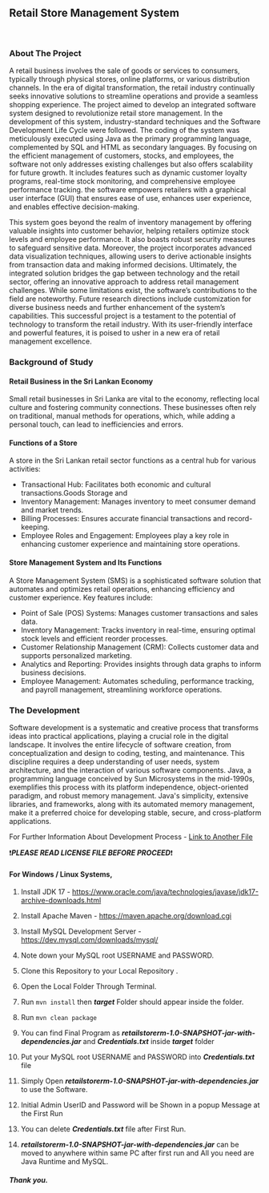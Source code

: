 ## Retail Store Management System

<br>

### About The Project

A retail business involves the sale of goods or services to consumers, typically through physical stores, online platforms, or various distribution channels. In the era of digital transformation, the retail industry continually seeks innovative solutions to streamline operations and provide a seamless shopping experience. The project aimed to develop an integrated software system designed to revolutionize retail store management. In the development of this system, industry-standard techniques and the Software Development Life Cycle were followed. The coding of the system was meticulously executed using Java as the primary programming language, complemented by SQL and HTML as secondary languages. By focusing on the efficient management of customers, stocks, and employees, the software not only addresses existing challenges but also offers scalability for future growth. It includes features such as dynamic customer loyalty programs, real-time stock monitoring, and comprehensive employee performance tracking. the software empowers retailers with a graphical user interface (GUI) that ensures ease of use, enhances user experience, and enables effective decision-making. 

This system goes beyond the realm of inventory management by offering valuable insights into customer behavior, helping retailers optimize stock levels and employee performance. It also boasts robust security measures to safeguard sensitive data. Moreover, the project incorporates advanced data visualization techniques, allowing users to derive actionable insights from transaction data and making informed decisions. Ultimately, the integrated solution bridges the gap between technology and the retail sector, offering an innovative approach to address retail management challenges. While some limitations exist, the software’s contributions to the field are noteworthy. Future research directions include customization for diverse business needs and further enhancement of the system’s capabilities. This successful project is a testament to the potential of technology to transform the retail industry. With its user-friendly interface and powerful features, it is poised to usher in a new era of retail management excellence.

### Background of Study

#### Retail Business in the Sri Lankan Economy
Small retail businesses in Sri Lanka are vital to the economy, reflecting local culture and fostering community connections. These businesses often rely on traditional, manual methods for operations, which, while adding a personal touch, can lead to inefficiencies and errors.

#### Functions of a Store
A store in the Sri Lankan retail sector functions as a central hub for various activities:
* Transactional Hub: Facilitates both economic and cultural transactions.Goods Storage and 
* Inventory Management: Manages inventory to meet consumer demand and market trends. 
* Billing Processes: Ensures accurate financial transactions and record-keeping.
* Employee Roles and Engagement: Employees play a key role in enhancing customer experience and maintaining store operations.

#### Store Management System and Its Functions
A Store Management System (SMS) is a sophisticated software solution that automates and optimizes retail operations, enhancing efficiency and customer experience. Key features include:
* Point of Sale (POS) Systems: Manages customer transactions and sales data.
* Inventory Management: Tracks inventory in real-time, ensuring optimal stock levels and efficient reorder processes.
* Customer Relationship Management (CRM): Collects customer data and supports personalized marketing.
* Analytics and Reporting: Provides insights through data graphs to inform business decisions.
* Employee Management: Automates scheduling, performance tracking, and payroll management, streamlining workforce operations.

### The Development

Software development is a systematic and creative process that transforms ideas into practical applications, playing a crucial role in the digital landscape. It involves the entire lifecycle of software creation, from conceptualization and design to coding, testing, and maintenance. This discipline requires a deep understanding of user needs, system architecture, and the interaction of various software components. Java, a programming language conceived by Sun Microsystems in the mid-1990s, exemplifies this process with its platform independence, object-oriented paradigm, and robust memory management. Java's simplicity, extensive libraries, and frameworks, along with its automated memory management, make it a preferred choice for developing stable, secure, and cross-platform applications.

For Further Information About Development Process - [Link to Another File](Documentation/Development_Process.md)

❗***PLEASE READ LICENSE FILE BEFORE PROCEED***❗

#### For Windows / Linux Systems,

1. Install JDK 17 - https://www.oracle.com/java/technologies/javase/jdk17-archive-downloads.html

2. Install Apache Maven - https://maven.apache.org/download.cgi

3. Install MySQL Development Server - https://dev.mysql.com/downloads/mysql/

4. Note down your MySQL root USERNAME and PASSWORD.

5. Clone this Repository to your Local Repository .

6. Open the Local Folder Through Terminal.

7. Run `mvn install` then ***target*** Folder should appear inside the folder.

8. Run `mvn clean package`

9. You can find Final Program as ***retailstorerm-1.0-SNAPSHOT-jar-with-dependencies.jar*** and ***Credentials.txt*** inside ***target*** folder

10. Put your MySQL root USERNAME and PASSWORD into ***Credentials.txt*** file

11. Simply Open ***retailstorerm-1.0-SNAPSHOT-jar-with-dependencies.jar*** to use the Software. 

12. Initial Admin UserID and Password will be Shown in a popup Message at the First Run

13. You can delete ***Credentials.txt*** file after First Run. 

14. ***retailstorerm-1.0-SNAPSHOT-jar-with-dependencies.jar*** can be moved to anywhere within same PC after first run and All you need are Java Runtime and MySQL.
 

##### Thank you.
